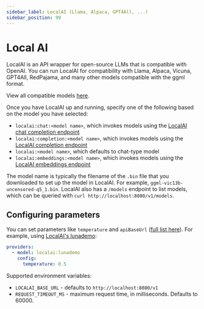 ```yaml
---
sidebar_label: LocalAI (Llama, Alpaca, GPT4All, ...)
sidebar_position: 99
---
```


# Local AI

LocalAI is an API wrapper for open-source LLMs that is compatible with OpenAI. You can run LocalAI for compatibility with Llama, Alpaca, Vicuna, GPT4All, RedPajama, and many other models compatible with the ggml format.

View all compatible models [here](https://github.com/go-skynet/LocalAI#model-compatibility-table).

Once you have LocalAI up and running, specify one of the following based on the model you have selected:

- `localai:chat:<model name>`, which invokes models using the
  [LocalAI chat completion endpoint](https://localai.io/features/text-generation/#chat-completions)
- `localai:completion:<model name>`, which invokes models using the
  [LocalAI completion endpoint](https://localai.io/features/text-generation/#completions)
- `localai:<model name>`, which defaults to chat-type model
- `localai:embeddings:<model name>`, which invokes models using the
  [LocalAI embeddings endpoint](https://localai.io/features/embeddings/)

The model name is typically the filename of the `.bin` file that you downloaded to set up the model in LocalAI. For example, `ggml-vic13b-uncensored-q5_1.bin`. LocalAI also has a `/models` endpoint to list models, which can be queried with `curl http://localhost:8080/v1/models`.

## Configuring parameters

You can set parameters like `temperature` and `apiBaseUrl` ([full list here](https://github.com/promptfoo/promptfoo/blob/main/src/providers/localai.ts#L7)). For example, using [LocalAI's lunademo](https://localai.io/howtos/easy-request-curl/):

```yaml title=promptfooconfig.yaml
providers:
  - model: localai:lunademo
    config:
      temperature: 0.5
```

Supported environment variables:

- `LOCALAI_BASE_URL` - defaults to `http://localhost:8080/v1`
- `REQUEST_TIMEOUT_MS` - maximum request time, in milliseconds. Defaults to 60000.
